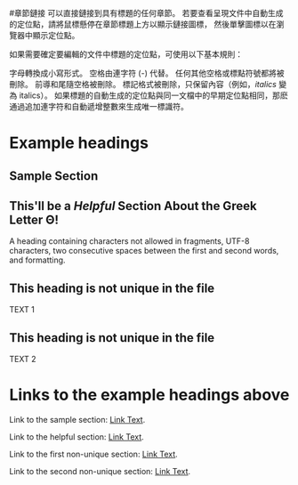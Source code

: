 #章節鏈接
可以直接鏈接到具有標題的任何章節。 若要查看呈現文件中自動生成的定位點，請將鼠標懸停在章節標題上方以顯示鏈接圖標，
然後單擊圖標以在瀏覽器中顯示定位點。


如果需要確定要編輯的文件中標題的定位點，可使用以下基本規則：

字母轉換成小寫形式。
空格由連字符 (-) 代替。 任何其他空格或標點符號都將被刪除。
前導和尾隨空格被刪除。
標記格式被刪除，只保留內容（例如，_italics_ 變為 italics）。
如果標題的自動生成的定位點與同一文檔中的早期定位點相同，那麽通過追加連字符和自動遞增整數來生成唯一標識符。

# Example headings

## Sample Section

## This'll be a _Helpful_ Section About the Greek Letter Θ!
A heading containing characters not allowed in fragments, UTF-8 characters, two consecutive spaces between the first and second words, and formatting.

## This heading is not unique in the file

TEXT 1

## This heading is not unique in the file

TEXT 2

# Links to the example headings above

Link to the sample section: [Link Text](#sample-section).

Link to the helpful section: [Link Text](#thisll-be-a-helpful-section-about-the-greek-letter-Θ).

Link to the first non-unique section: [Link Text](#this-heading-is-not-unique-in-the-file).

Link to the second non-unique section: [Link Text](#this-heading-is-not-unique-in-the-file-1).
